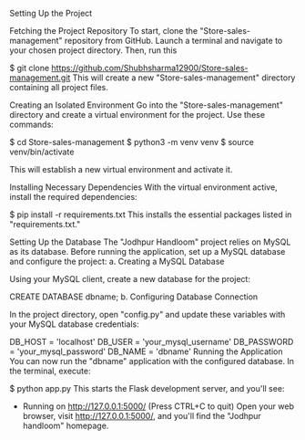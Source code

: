 Setting Up the Project

Fetching the Project Repository
To start, clone the "Store-sales-management" repository from GitHub. Launch a terminal and navigate to your chosen project directory. Then, run this 

$ git clone https://github.com/Shubhsharma12900/Store-sales-management.git
This will create a new "Store-sales-management" directory containing all project files.

Creating an Isolated Environment
Go into the "Store-sales-management" directory and create a virtual environment for the project. Use these commands:

$ cd Store-sales-management
$ python3 -m venv venv
$ source venv/bin/activate

This will establish a new virtual environment and activate it.

Installing Necessary Dependencies
With the virtual environment active, install the required dependencies:

$ pip install -r requirements.txt
This installs the essential packages listed in "requirements.txt."

Setting Up the Database
The "Jodhpur Handloom" project relies on MySQL as its database. Before running the application, set up a MySQL database and configure the project:
a. Creating a MySQL Database

Using your MySQL client, create a new database for the project:

CREATE DATABASE dbname;
b. Configuring Database Connection

In the project directory, open "config.py" and update these variables with your MySQL database credentials:


DB_HOST = 'localhost'
DB_USER = 'your_mysql_username'
DB_PASSWORD = 'your_mysql_password'
DB_NAME = 'dbname'
Running the Application
You can now run the "dbname" application with the configured database. In the terminal, execute:

$ python app.py
This starts the Flask development server, and you'll see:

 * Running on http://127.0.0.1:5000/ (Press CTRL+C to quit)
Open your web browser, visit http://127.0.0.1:5000/, and you'll find the "Jodhpur handloom" homepage.
